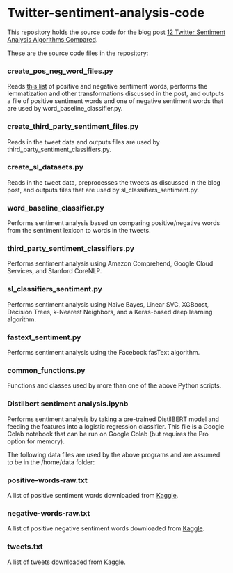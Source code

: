 # Twitter-sentiment-analysis-code

This repository holds the source code for the blog post [12 Twitter Sentiment Analysis Algorithms Compared](https://www.aiperspectives.com/twitter-sentiment-analysis).

These are the source code files in the repository:

### create_pos_neg_word_files.py
Reads [this list](https://www.kaggle.com/nltkdata/opinion-lexicon) of positive and negative sentiment words, performs the lemmatization and other transformations discussed in the post, and outputs a file of positive sentiment words and one of negative sentiment words that are used by word_baseline_classifier.py.

### create_third_party_sentiment_files.py
Reads in the tweet data and outputs files are used by third_party_sentiment_classifiers.py.

### create_sl_datasets.py
Reads in the tweet data, preprocesses the tweets as discussed in the blog post, and outputs files that are used by sl_classifiers_sentiment.py.

### word_baseline_classifier.py
Performs sentiment analysis based on comparing positive/negative words from the sentiment lexicon to words in the tweets.

### third_party_sentiment_classifiers.py
Performs sentiment analysis using Amazon Comprehend, Google Cloud Services, and Stanford CoreNLP.

### sl_classifiers_sentiment.py
Performs sentiment analysis using Naive Bayes, Linear SVC, XGBoost, Decision Trees, k-Nearest Neighbors, and a Keras-based deep learning algorithm.

### fastext_sentiment.py
Performs sentiment analysis using the Facebook fasText algorithm.

### common_functions.py
Functions and classes used by more than one of the above Python scripts.

### Distilbert sentiment analysis.ipynb
Performs sentiment analysis by taking a pre-trained DistilBERT model and feeding the features into a logistic regression classifier.  This file is a Google Colab notebook that can be run on Google Colab (but requires the Pro option for memory).

The following data files are used by the above programs and are assumed to be in the /home/data folder:

### positive-words-raw.txt
A list of positive sentiment words downloaded from [Kaggle](https://www.kaggle.com/nltkdata/opinion-lexicon).

### negative-words-raw.txt
A list of positive negative sentiment words downloaded from [Kaggle](https://www.kaggle.com/nltkdata/opinion-lexicon).

### tweets.txt
A list of tweets downloaded from [Kaggle](https://www.kaggle.com/crowdflower/twitter-airline-sentiment).

